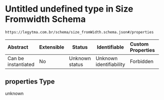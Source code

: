 # Untitled undefined type in Size Fromwidth Schema

```txt
https://legytma.com.br/schema/size_fromWidth.schema.json#/properties
```




| Abstract            | Extensible | Status         | Identifiable            | Custom Properties | Additional Properties | Access Restrictions | Defined In                                                                                  |
| :------------------ | ---------- | -------------- | ----------------------- | :---------------- | --------------------- | ------------------- | ------------------------------------------------------------------------------------------- |
| Can be instantiated | No         | Unknown status | Unknown identifiability | Forbidden         | Allowed               | none                | [size_fromWidth.schema.json\*](../schema/size_fromWidth.schema.json) |

## properties Type

unknown
